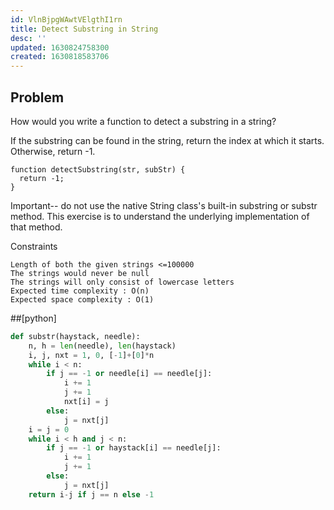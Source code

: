 ```yaml
---
id: VlnBjpgWAwtVElgthI1rn
title: Detect Substring in String
desc: ''
updated: 1630824758300
created: 1630818583706
---
```


## Problem

How would you write a function to detect a substring in a string?

If the substring can be found in the string, return the index at which it starts. Otherwise, return -1.

```
function detectSubstring(str, subStr) {
  return -1;
}
```
Important-- do not use the native String class's built-in substring or substr method. This exercise is to understand the underlying implementation of that method.

Constraints

    Length of both the given strings <=100000
    The strings would never be null
    The strings will only consist of lowercase letters
    Expected time complexity : O(n)
    Expected space complexity : O(1)


##[python]
```python
def substr(haystack, needle):
    n, h = len(needle), len(haystack)
    i, j, nxt = 1, 0, [-1]+[0]*n
    while i < n:
        if j == -1 or needle[i] == needle[j]:
            i += 1
            j += 1
            nxt[i] = j
        else:
            j = nxt[j]
    i = j = 0
    while i < h and j < n:
        if j == -1 or haystack[i] == needle[j]:
            i += 1
            j += 1
        else:
            j = nxt[j]
    return i-j if j == n else -1
```